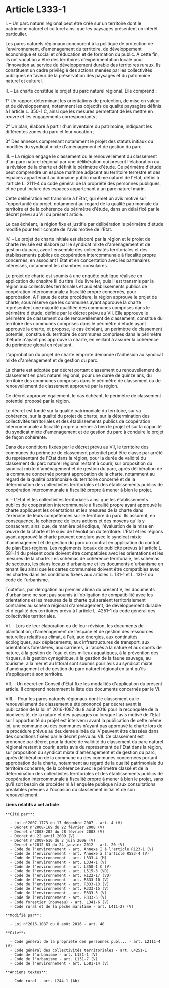 # Article L333-1

I. – Un parc naturel régional peut être créé sur un territoire dont le patrimoine naturel et culturel ainsi que les paysages
présentent un intérêt particulier. 

Les parcs naturels régionaux concourent à la politique de protection de l'environnement, d'aménagement du territoire, de
développement économique et social et d'éducation et de formation du public. A cette fin, ils ont vocation à être des
territoires d'expérimentation locale pour l'innovation au service du développement durable des territoires ruraux. Ils
constituent un cadre privilégié des actions menées par les collectivités publiques en faveur de la préservation des paysages
et du patrimoine naturel et culturel. 

II. – La charte constitue le projet du parc naturel régional. Elle comprend : 

1° Un rapport déterminant les orientations de protection, de mise en valeur et de développement, notamment les objectifs de
qualité paysagère définis à l'article L. 350-1 C, ainsi que les mesures permettant de les mettre en œuvre et les engagements
correspondants ; 

2° Un plan, élaboré à partir d'un inventaire du patrimoine, indiquant les différentes zones du parc et leur vocation ; 

3° Des annexes comprenant notamment le projet des statuts initiaux ou modifiés du syndicat mixte d'aménagement et de gestion
du parc. 

III. – La région engage le classement ou le renouvellement du classement d'un parc naturel régional par une délibération qui
prescrit l'élaboration ou la révision de la charte et définit le périmètre d'étude. Ce périmètre d'étude peut comprendre un
espace maritime adjacent au territoire terrestre et des espaces appartenant au domaine public maritime naturel de l'Etat,
défini à l'article L. 2111-4 du code général de la propriété des personnes publiques, et ne peut inclure des espaces
appartenant à un parc naturel marin. 

Cette délibération est transmise à l'Etat, qui émet un avis motivé sur l'opportunité du projet, notamment au regard de la
qualité patrimoniale du territoire et de la cohérence du périmètre d'étude, dans un délai fixé par le décret prévu au VII du
présent article. 

Le cas échéant, la région fixe et justifie par délibération le périmètre d'étude modifié pour tenir compte de l'avis motivé
de l'Etat. 

IV. – Le projet de charte initiale est élaboré par la région et le projet de charte révisée est élaboré par le syndicat mixte
d'aménagement et de gestion du parc, avec l'ensemble des collectivités territoriales et des établissements publics de
coopération intercommunale à fiscalité propre concernés, en associant l'Etat et en concertation avec les partenaires
intéressés, notamment les chambres consulaires. 

Le projet de charte est soumis à une enquête publique réalisée en application du chapitre III du titre II du livre Ier, puis
il est transmis par la région aux collectivités territoriales et aux établissements publics de coopération intercommunale à
fiscalité propre concernés, pour approbation. A l'issue de cette procédure, la région approuve le projet de charte, sous
réserve que les communes ayant approuvé la charte représentent une majorité qualifiée des communes comprises dans le
périmètre d'étude, définie par le décret prévu au VII. Elle approuve le périmètre de classement ou de renouvellement de
classement, constitué du territoire des communes comprises dans le périmètre d'étude ayant approuvé la charte, et propose, le
cas échéant, un périmètre de classement potentiel, constitué du territoire de communes comprises dans le périmètre d'étude
n'ayant pas approuvé la charte, en veillant à assurer la cohérence du périmètre global en résultant. 

L'approbation du projet de charte emporte demande d'adhésion au syndicat mixte d'aménagement et de gestion du parc. 

La charte est adoptée par décret portant classement ou renouvellement du classement en parc naturel régional, pour une durée
de quinze ans, du territoire des communes comprises dans le périmètre de classement ou de renouvellement de classement
approuvé par la région. 

Ce décret approuve également, le cas échéant, le périmètre de classement potentiel proposé par la région. 

Le décret est fondé sur la qualité patrimoniale du territoire, sur sa cohérence, sur la qualité du projet de charte, sur la
détermination des collectivités territoriales et des établissements publics de coopération intercommunale à fiscalité propre
à mener à bien le projet et sur la capacité du syndicat mixte d'aménagement et de gestion du parc à conduire le projet de
façon cohérente. 

Dans des conditions fixées par le décret prévu au VII, le territoire des communes du périmètre de classement potentiel peut
être classé par arrêté du représentant de l'Etat dans la région, pour la durée de validité du classement du parc naturel
régional restant à courir, sur proposition du syndicat mixte d'aménagement et de gestion du parc, après délibération de la
commune concernée portant approbation de la charte, notamment au regard de la qualité patrimoniale du territoire concerné et
de la détermination des collectivités territoriales et des établissements publics de coopération intercommunale à fiscalité
propre à mener à bien le projet. 

V. – L'Etat et les collectivités territoriales ainsi que les établissements publics de coopération intercommunale à fiscalité
propre ayant approuvé la charte appliquent les orientations et les mesures de la charte dans l'exercice de leurs compétences
sur le territoire du parc. Ils assurent, en conséquence, la cohérence de leurs actions et des moyens qu'ils y consacrent,
ainsi que, de manière périodique, l'évaluation de la mise en œuvre de la charte et le suivi de l'évolution du territoire.
L'Etat et les régions ayant approuvé la charte peuvent conclure avec le syndicat mixte d'aménagement et de gestion du parc un
contrat en application du contrat de plan Etat-régions. Les règlements locaux de publicité prévus à l'article L. 581-14 du
présent code doivent être compatibles avec les orientations et les mesures de la charte. Les schémas de cohérence
territoriale, les schémas de secteurs, les plans locaux d'urbanisme et les documents d'urbanisme en tenant lieu ainsi que les
cartes communales doivent être compatibles avec les chartes dans les conditions fixées aux articles L. 131-1 et L. 131-7 du
code de l'urbanisme. 

Toutefois, par dérogation au premier alinéa du présent V, les documents d'urbanisme ne sont pas soumis à l'obligation de
compatibilité avec les orientations et les mesures de la charte qui seraient territorialement contraires au schéma régional
d'aménagement, de développement durable et d'égalité des territoires prévu à l'article L. 4251-1 du code général des
collectivités territoriales. 

VI. – Lors de leur élaboration ou de leur révision, les documents de planification, d'aménagement de l'espace et de gestion
des ressources naturelles relatifs au climat, à l'air, aux énergies, aux continuités écologiques, aux déplacements, aux
infrastructures de transport, aux orientations forestières, aux carrières, à l'accès à la nature et aux sports de nature, à
la gestion de l'eau et des milieux aquatiques, à la prévention des risques, à la gestion cynégétique, à la gestion de la
faune sauvage, au tourisme, à la mer et au littoral sont soumis pour avis au syndicat mixte d'aménagement et de gestion du
parc naturel régional en tant qu'ils s'appliquent à son territoire. 

VII. – Un décret en Conseil d'État fixe les modalités d'application du présent article. Il comprend notamment la liste des
documents concernés par le VI. 

VIII. – Pour les parcs naturels régionaux dont le classement ou le renouvellement de classement a été prononcé par décret
avant la publication de la loi n° 2016-1087 du 8 août 2016 pour la reconquête de la biodiversité, de la nature et des
paysages ou lorsque l'avis motivé de l'Etat sur l'opportunité du projet est intervenu avant la publication de cette même loi,
une commune ou des communes n'ayant pas approuvé la charte lors de la procédure prévue au deuxième alinéa du IV peuvent être
classées dans des conditions fixées par le décret prévu au VII. Ce classement est prononcé par décret pour la durée de
validité du classement du parc naturel régional restant à courir, après avis du représentant de l'Etat dans la région, sur
proposition du syndicat mixte d'aménagement et de gestion du parc, après délibération de la commune ou des communes
concernées portant approbation de la charte, notamment au regard de la qualité patrimoniale du territoire concerné, de la
cohérence avec le périmètre classé et de la détermination des collectivités territoriales et des établissements publics de
coopération intercommunale à fiscalité propre à mener à bien le projet, sans qu'il soit besoin de procéder ni à l'enquête
publique ni aux consultations préalables prévues à l'occasion du classement initial et de son renouvellement.

**Liens relatifs à cet article**

	**Cité par**:

	  - Loi n°2007-1773 du 17 décembre 2007 - art. 4 (V)
	  - Décret n°2008-169 du 22 février 2008 (V)
	  - Décret n°2008-202 du 28 février 2008 (V)
	  - Décret du 22 avril 2009 (V)
	  - Décret n°2009-610 du 2 juin 2009 (V)
	  - Décret n°2012-83 du 24 janvier 2012 - art. 20 (V)
	  - Code de l'environnement - art. Annexe I à l'article R123-1 (V)
	  - Code de l'environnement - art. Annexe à l'article R583-4 (V)
	  - Code de l'environnement - art. L333-4 (M)
	  - Code de l'environnement - art. L334-1 (V)
	  - Code de l'environnement - art. L350-1 C (V)
	  - Code de l'environnement - art. L515-3 (VD)
	  - Code de l'environnement - art. R122-17 (VD)
	  - Code de l'environnement - art. R333-10 (V)
	  - Code de l'environnement - art. R333-13 (V)
	  - Code de l'environnement - art. R333-15 (V)
	  - Code de l'environnement - art. R333-3 (V)
	  - Code de l'environnement - art. R333-5 (V)
	  - Code forestier (nouveau) - art. L341-6 (V)
	  - Code rural et de la pêche maritime - art. L411-27 (V)

	**Modifié par**:

	  - Loi n°2016-1087 du 8 août 2016 - art. 48

	**Cite**:

	  - Code général de la propriété des personnes publ... - art. L2111-4 (V)
	  - Code général des collectivités territoriales - art. L4251-1
	  - Code de l'urbanisme - art. L131-1 (V)
	  - Code de l'urbanisme - art. L131-7 (V)
	  - Code de l'environnement - art. L581-14 (V)

	**Anciens textes**:

	  - Code rural - art. L244-1 (Ab)
